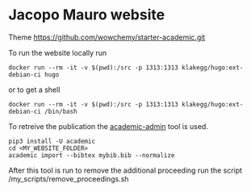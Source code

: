 # Jacopo Mauro website

Theme https://github.com/wowchemy/starter-academic.git

To run the website locally run

```
docker run --rm -it -v $(pwd):/src -p 1313:1313 klakegg/hugo:ext-debian-ci hugo
```

or to get a shell

```
docker run --rm -it -v $(pwd):/src -p 1313:1313 klakegg/hugo:ext-debian-ci /bin/bash
```


To retreive the publication the [academic-admin](https://github.com/sourcethemes/academic-admin)
tool is used.

```
pip3 install -U academic
cd <MY_WEBSITE_FOLDER>
academic import --bibtex mybib.bib --normalize
```

After this tool is run to remove the additional proceeding run the script
/my_scripts/remove_proceedings.sh

